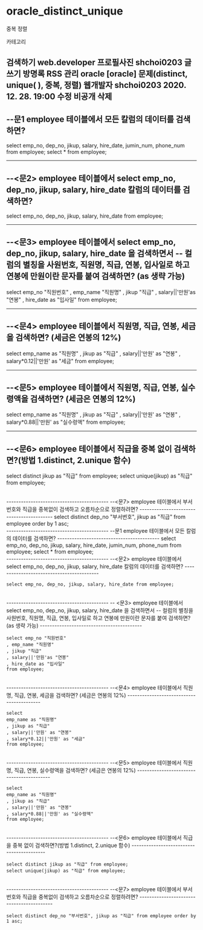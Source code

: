 # oracle_distinct_unique
중복 정렬




카테고리

검색하기
web.developer
프로필사진
shchoi0203
글쓰기
방명록
RSS
관리
oracle
[oracle] 문제(distinct, unique( ), 중복, 정렬)
웹개발자 shchoi0203 2020. 12. 28. 19:00 수정 비공개 삭제
------------------------------------------
--문1 employee 테이블에서 모든 칼럼의 데이터를 검색하면?
------------------------------------------
select emp_no, dep_no, jikup, salary, hire_date, jumin_num, phone_num from employee;
select * from employee;


 
 
------------------------------------------
--<문2> employee 테이블에서 select emp_no, dep_no, jikup, salary, hire_date 칼럼의 데이터를 검색하면?
------------------------------------------
select emp_no, dep_no, jikup, salary, hire_date from employee;
 


 

------------------------------------------
--<문3> employee 테이블에서 select emp_no, dep_no, jikup, salary, hire_date 을 검색하면서
-- 컬럼의 별칭을 사원번호, 직원명, 직급, 연봉, 입사일로 하고 연봉에 만원이란 문자를 붙여 검색하면? (as 생략 가능)
------------------------------------------
select emp_no "직원번호"
, emp_name "직원명"
, jikup "직급"
, salary||'만원'as "연봉"
, hire_date as "입사일"
from employee;


 
------------------------------------------
--<문4> employee 테이블에서 직원명, 직급, 연봉, 세금을 검색하면? (세금은 연봉의 12%)
------------------------------------------
select
emp_name as "직원명"
, jikup as "직급"
, salary||'만원' as "연봉"
, salary*0.12||'만원' as "세금"
from employee;

 

 
------------------------------------------
--<문5> employee 테이블에서 직원명, 직급, 연봉, 실수령액을 검색하면? (세금은 연봉의 12%)
------------------------------------------
select
emp_name as "직원명"
, jikup as "직급"
, salary||'만원' as "연봉"
, salary*0.88||'만원' as "실수령액"
from employee;


 
------------------------------------------
--<문6> employee 테이블에서 직급을 중복 없이 검색하면?(방법 1.distinct, 2.unique 함수)
------------------------------------------
select distinct jikup as "직급" from employee;
select unique(jikup) as "직급" from employee;


 
<br>
------------------------------------------
--<문7> employee 테이블에서 부서번호와 직급을 중복없이 검색하고 오름차순으로 정렬하려면?
------------------------------------------
select distinct dep_no "부서번호", jikup as "직급" from employee order by 1 asc;


<br>
------------------------------------------
--문1 employee 테이블에서 모든 칼럼의 데이터를 검색하면?
------------------------------------------
select emp_no, dep_no, jikup, salary, hire_date, jumin_num, phone_num from employee;
select * from employee;



<br>
------------------------------------------
--<문2> employee 테이블에서 select emp_no, dep_no, jikup, salary, hire_date 칼럼의 데이터를 검색하면?
------------------------------------------

    select emp_no, dep_no, jikup, salary, hire_date from employee;




<br>
------------------------------------------
-- <문3> employee 테이블에서 select emp_no, dep_no, jikup, salary, hire_date 을 검색하면서
-- 컬럼의 별칭을 사원번호, 직원명, 직급, 연봉, 입사일로 하고 연봉에 만원이란 문자를 붙여 검색하면? (as 생략 가능)
------------------------------------------

    select emp_no "직원번호"
    , emp_name "직원명"
    , jikup "직급"
    , salary||'만원'as "연봉"
    , hire_date as "입사일"
    from employee;


<br>
------------------------------------------
--<문4> employee 테이블에서 직원명, 직급, 연봉, 세금을 검색하면? (세금은 연봉의 12%)
------------------------------------------

    select
    emp_name as "직원명"
    , jikup as "직급"
    , salary||'만원' as "연봉"
    , salary*0.12||'만원' as "세금"
    from employee;



<br>
------------------------------------------
--<문5> employee 테이블에서 직원명, 직급, 연봉, 실수령액을 검색하면? (세금은 연봉의 12%)
------------------------------------------


    select
    emp_name as "직원명"
    , jikup as "직급"
    , salary||'만원' as "연봉"
    , salary*0.88||'만원' as "실수령액"
    from employee;


<br>
------------------------------------------
--<문6> employee 테이블에서 직급을 중복 없이 검색하면?(방법 1.distinct, 2.unique 함수)
------------------------------------------


    select distinct jikup as "직급" from employee;
    select unique(jikup) as "직급" from employee;


 
<br>
------------------------------------------
--<문7> employee 테이블에서 부서번호와 직급을 중복없이 검색하고 오름차순으로 정렬하려면?
------------------------------------------

    select distinct dep_no "부서번호", jikup as "직급" from employee order by 1 asc;


